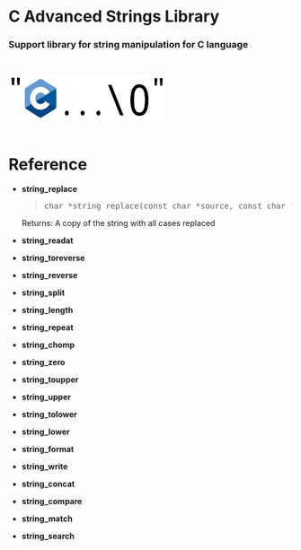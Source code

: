 # C Advanced Strings Library
### Support library for string manipulation for C language


<br><div>
  <!--<img src="https://upload.wikimedia.org/wikipedia/commons/1/19/C_Logo.png" width="185" height="200"/>-->
  <img src="image.png" width="280" height="80"/>

</div><br>

# Reference

- **string_replace**
   > <pre>char *string_replace(const char *source, const char *target, const char *new_string, bool sensitive)</pre>
     <p>Returns:
          A copy of the string with all cases replaced
     </p>
- **string_readat**

- **string_toreverse**
- **string_reverse**

- **string_split**

- **string_length**

- **string_repeat**

- **string_chomp**
- **string_zero**

- **string_toupper**
- **string_upper**

- **string_tolower**
- **string_lower**

- **string_format**

- **string_write**
- **string_concat**

- **string_compare**
- **string_match**
- **string_search**

